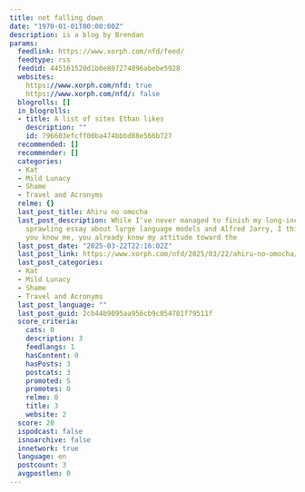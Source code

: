 ```yaml
---
title: not falling down
date: "1970-01-01T00:00:00Z"
description: is a blog by Brendan
params:
  feedlink: https://www.xorph.com/nfd/feed/
  feedtype: rss
  feedid: 445161520d1b0e807274896abebe5928
  websites:
    https://www.xorph.com/nfd: true
    https://www.xorph.com/nfd/: false
  blogrolls: []
  in_blogrolls:
  - title: A list of sites Ethan likes
    description: ""
    id: 796603efcff00ba474bbbd88e566b727
  recommended: []
  recommender: []
  categories:
  - Kat
  - Mild Lunacy
  - Shame
  - Travel and Acronyms
  relme: {}
  last_post_title: Ahiru no omocha
  last_post_description: While I’ve never managed to finish my long-incubated and
    sprawling essay about large language models and Alfred Jarry, I think that if
    you know me, you already know my attitude toward the
  last_post_date: "2025-03-22T22:16:02Z"
  last_post_link: https://www.xorph.com/nfd/2025/03/22/ahiru-no-omocha/
  last_post_categories:
  - Kat
  - Mild Lunacy
  - Shame
  - Travel and Acronyms
  last_post_language: ""
  last_post_guid: 2cb44b9095aa956cb9c054701f79511f
  score_criteria:
    cats: 0
    description: 3
    feedlangs: 1
    hasContent: 0
    hasPosts: 3
    postcats: 3
    promoted: 5
    promotes: 0
    relme: 0
    title: 3
    website: 2
  score: 20
  ispodcast: false
  isnoarchive: false
  innetwork: true
  language: en
  postcount: 3
  avgpostlen: 0
---
```

